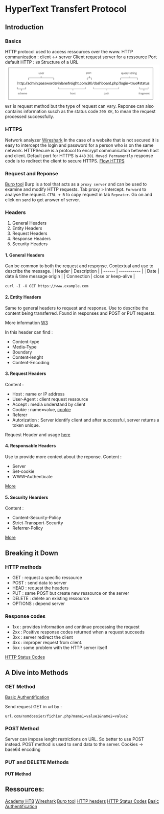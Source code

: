 # HyperText Transfert Protocol

## Introduction

### Basics

HTTP protocol used to access ressources over the www.
HTTP communication : client <-> server
Client request server for a ressource
Port default HTTP : `80`
Structure of a URL
![structureURL](img/url_structure.png)
`GET` is request method but the type of request can vary.
Reponse can also contains information susch as the status code `200 OK`, to mean the request processed successfully.

### HTTPS

Network analyzer [Wireshark](https://www.wireshark.org/)
In the case of a website that is not secured it is easy to intercept the login and password for a person who is on the same network.
HTTPSecure is a protocol to encrypt communication between host and client.
Default port for HTTPS is `443`
`301 Moved Permanently` response code is to redirect the client to secure HTTPS.
[Flow HTTPS](img/HTTPS_Flow.webp)

### Request and Reponse

[Burp tool](https://portswigger.net/burp)
Burp is a tool that acts as a `proxy server` and can be used to examine and modify HTTP requests.
Tab proxy > Intercept.
`Forward` to analyse the request.
`CTRL + R` to copy request in tab `Repeater`.
Go on and click on `send` to get answer of server.

### Headers

1. General Headers
2. Entity Headers
3. Request Headers
4. Response Headers
5. Security Headers

#### 1. General Headers

Can be common to both the request and response.
Contextual and use to describe the message.
| Header | Description |
| ------ | ----------- |
| Date   | date & time message origin |
| Connection | close or keep-alive |

`curl -I -X GET https://www.example.com` 

#### 2. Entity Headers

Same to general headers to request and response.
Use to describe the content being transferred.
Found in responses and POST or PUT requests.

More information [W3](https://www.w3.org/Protocols/rfc2616/rfc2616-sec7.html)

In this header can find :
* Content-type
* Media-Type
* Boundary
* Content-lenght
* Content-Encoding

#### 3. Request Headers

Content :
* Host : name or IP address
* User-Agent : client request ressource
* Accept : media understand by client
* Cookie : name=value, [cookie](https://en.wikipedia.org/wiki/HTTP_cookie)
* Referer
* Autorization : Server identify client and after successful, server returns a token unique.

Request Header and usage [here](https://tools.ietf.org/html/rfc7231#section-5)

#### 4. Responsable Headers

Use to provide more context about the reponse.
Content :
* Server
* Set-cookie
* WWW-Authenticate

[More](https://tools.ietf.org/html/rfc7231#section-6)

#### 5. Security Hearders 

Content :
* Content-Security-Policy
* Strict-Transport-Security
* Referrer-Policy

[More](https://owasp.org/www-project-secure-headers/)

## Breaking it Down

### HTTP methods 

* GET : request a specific ressource
* POST : send data to server
* HEAD : request the headers
* PUT : same POST but create new ressource on the server
* DELETE : delete an existing ressource
* OPTIONS : depend server

### Response codes 

* 1xx : provides information and continue processing the request
* 2xx : Positive response codes returned when a request succeeds
* 3xx : server redirect the client
* 4xx : improper request from client.
* 5xx : some problem with the HTTP server itself

[HTTP Status Codes](https://support.cloudflare.com/hc/en-us/articles/115003014432-HTTP-Status-Codes)

## A Dive into Methods

### GET Method

[Basic Authentification](https://en.wikipedia.org/wiki/Basic_access_authentication)

Send request GET in url by :
```
url.com/nomdossier/fichier.php?name1=value1&name2=value2
```

### POST Method

Server can impose lenght restrictions on URL. 
So better to use POST instead.
POST method is used to send data to the server.
Cookies -> base64 encoding

### PUT and DELETE Methods

#### PUT Method




## Ressources:
[Academy HTB](https://academy.hackthebox.eu/)
[Wireshark](https://www.wireshark.org/)
[Burp tool](https://portswigger.net/burp)
[HTTP headers](https://developer.mozilla.org/en-US/docs/Web/HTTP/Headers)
[HTTP Status Codes](https://support.cloudflare.com/hc/en-us/articles/115003014432-HTTP-Status-Codes)
[Basic Authentification](https://en.wikipedia.org/wiki/Basic_access_authentication)